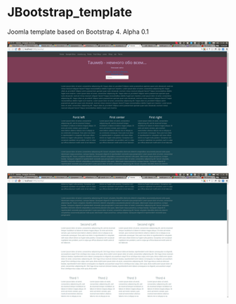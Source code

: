 # JBootstrap_template
Joomla template based on Bootstrap 4. Alpha 0.1

![](https://github.com/WhiskeyMan-Tau/JBootstrap_template/blob/master/top.png?raw=true)

![](https://github.com/WhiskeyMan-Tau/JBootstrap_template/blob/master/columns.png?raw=true)

